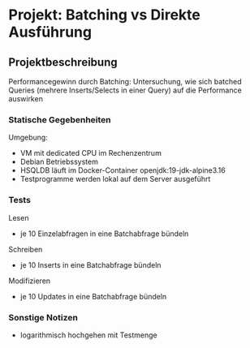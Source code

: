 # Projekt: Batching vs Direkte Ausführung

## Projektbeschreibung
Performancegewinn durch Batching: Untersuchung, wie sich batched Queries (mehrere Inserts/Selects in einer Query) auf die Performance auswirken

### Statische Gegebenheiten
Umgebung:

- VM mit dedicated CPU im Rechenzentrum
- Debian Betriebssystem
- HSQLDB läuft im Docker-Container openjdk:19-jdk-alpine3.16
- Testprogramme werden lokal auf dem Server ausgeführt

### Tests

Lesen

- je 10 Einzelabfragen in eine Batchabfrage bündeln

Schreiben

- je 10 Inserts in eine Batchabfrage bündeln

Modifizieren

- je 10 Updates in eine Batchabfrage bündeln


### Sonstige Notizen

- logarithmisch hochgehen mit Testmenge